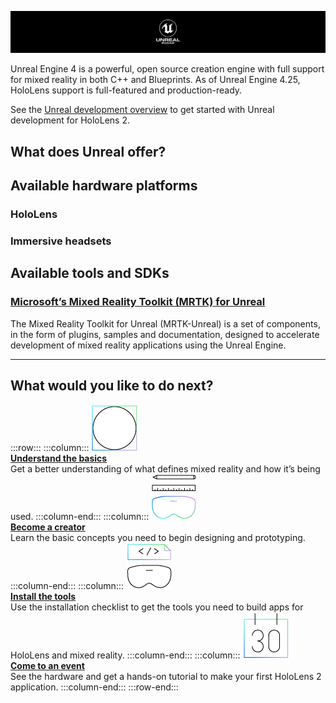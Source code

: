 ![Unreal](../images/unreal_logo_banner.png)

Unreal Engine 4 is a powerful, open source creation engine with full support for mixed reality in both C++ and Blueprints. As of Unreal Engine 4.25, HoloLens support is full-featured and production-ready.
        
See the [Unreal development overview](../unreal-development-overview.md) to get started with Unreal development for HoloLens 2.

## What does Unreal offer?

## Available hardware platforms

### HoloLens 

### Immersive headsets

## Available tools and SDKs

### [Microsoft’s Mixed Reality Toolkit (MRTK) for Unreal](https://github.com/microsoft/MixedRealityToolkit-Unreal)
The Mixed Reality Toolkit for Unreal (MRTK-Unreal) is a set of components, in the form of plugins, samples and documentation, designed to accelerate development of mixed reality applications using the Unreal Engine.

---

## What would you like to do next?

:::row:::
    :::column:::
       [![Understand the basics](../images/icon-lightbulb.png)](../get-started-with-mr.md#understand-the-basics)<br>
        **[Understand the basics](../get-started-with-mr.md#understand-the-basics)**<br>
        Get a better understanding of what defines mixed reality and how it’s being used.
    :::column-end:::
    :::column:::
        [![Become a creator](../images/icon-design.jpg)](../design.md)<br>
         **[Become a creator](../design.md)**<br>
        Learn the basic concepts you need to begin designing and prototyping.
    :::column-end:::
    :::column:::
        [![Install the tools](../images/icon-developer.jpg)](../install-the-tools.md)<br>
         **[Install the tools](../install-the-tools.md)**<br>
        Use the installation checklist to get the tools you need to build apps for HoloLens and mixed reality.
    :::column-end:::
    :::column:::
        [![Come to an event](../images/icon-calendar.jpg)](../sf-academy-events.md)<br>
         **[Come to an event](../sf-academy-events.md)**<br>
        See the hardware and get a hands-on tutorial to make your first HoloLens 2 application.
    :::column-end:::
:::row-end:::